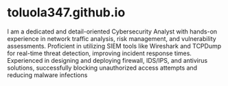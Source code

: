 # toluola347.github.io
I am a dedicated and detail-oriented Cybersecurity Analyst with hands-on experience in network traffic analysis, risk management, and vulnerability assessments.
Proficient in utilizing SIEM tools like Wireshark and TCPDump for real-time threat detection, improving incident response times.
Experienced in designing and deploying firewall, IDS/IPS, and antivirus solutions, successfully blocking unauthorized access attempts and reducing malware infections
